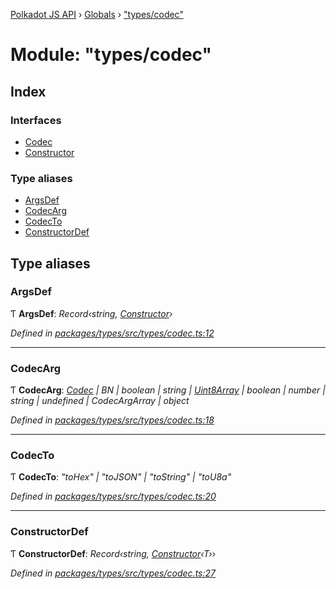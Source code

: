 [Polkadot JS API](../README.md) › [Globals](../globals.md) › ["types/codec"](_types_codec_.md)

# Module: "types/codec"

## Index

### Interfaces

* [Codec](../interfaces/_types_codec_.codec.md)
* [Constructor](../interfaces/_types_codec_.constructor.md)

### Type aliases

* [ArgsDef](_types_codec_.md#argsdef)
* [CodecArg](_types_codec_.md#codecarg)
* [CodecTo](_types_codec_.md#codecto)
* [ConstructorDef](_types_codec_.md#constructordef)

## Type aliases

###  ArgsDef

Ƭ **ArgsDef**: *Record‹string, [Constructor](../interfaces/_types_codec_.constructor.md)›*

*Defined in [packages/types/src/types/codec.ts:12](https://github.com/polkadot-js/api/blob/9ea6053a42/packages/types/src/types/codec.ts#L12)*

___

###  CodecArg

Ƭ **CodecArg**: *[Codec](../interfaces/_types_codec_.codec.md) | BN | boolean | string | [Uint8Array](../classes/_codec_raw_.raw.md#static-uint8array) | boolean | number | string | undefined | CodecArgArray | object*

*Defined in [packages/types/src/types/codec.ts:18](https://github.com/polkadot-js/api/blob/9ea6053a42/packages/types/src/types/codec.ts#L18)*

___

###  CodecTo

Ƭ **CodecTo**: *"toHex" | "toJSON" | "toString" | "toU8a"*

*Defined in [packages/types/src/types/codec.ts:20](https://github.com/polkadot-js/api/blob/9ea6053a42/packages/types/src/types/codec.ts#L20)*

___

###  ConstructorDef

Ƭ **ConstructorDef**: *Record‹string, [Constructor](../interfaces/_types_codec_.constructor.md)‹T››*

*Defined in [packages/types/src/types/codec.ts:27](https://github.com/polkadot-js/api/blob/9ea6053a42/packages/types/src/types/codec.ts#L27)*
